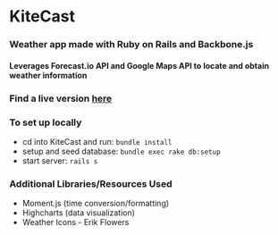 # KiteCast

### Weather app made with Ruby on Rails and Backbone.js

#### Leverages Forecast.io API and Google Maps API to locate and obtain weather information

### Find a live version [here][heroku]
[heroku]: https://kitecast.herokuapp.com/


### To set up locally
- cd into KiteCast and run: `bundle install`
- setup and seed database: `bundle exec rake db:setup`
- start server: `rails s`

### Additional Libraries/Resources Used
- Moment.js (time conversion/formatting)
- Highcharts (data visualization)
- Weather Icons - Erik Flowers
